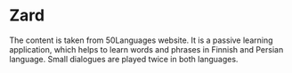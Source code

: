 # Zard


The content is taken from 50Languages website.
It is a passive learning application, which helps to learn words and phrases in Finnish and Persian language.
Small dialogues are played twice in both languages.

